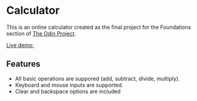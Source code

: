 # Calculator
This is an online calculator created as the final project for the Foundations section of [The Odin Project](https://www.theodinproject.com/).

[Live demo: ](https://jonathan-d-n.github.io/Calculator/)

## Features
* All basic operations are suppored (add, subtract, divide, multiply).
* Keyboard and mouse inputs are supported.
* Clear and backspace options are included

##


